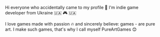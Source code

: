 Hi everyone who accidentally came to my profile 👋
I'm indie game developer from Ukraine 🇺🇦 🎮 🇺🇦
<!---
some test text here
--->
I love games made with passion 🔥 and sincerely believe: games - are pure art. I make such games, that's why I call myself PureArtGames 😊

<!---
pureartgames/pureartgames is a ✨ special ✨ repository because its `README.md` (this file) appears on your GitHub profile.
You can click the Preview link to take a look at your changes.
--->
